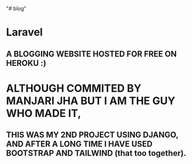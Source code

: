 "# blog" 
# Laravel
## A BLOGGING WEBSITE HOSTED FOR FREE ON HEROKU :)

# ALTHOUGH COMMITED BY MANJARI JHA BUT I AM THE GUY WHO MADE IT,
## THIS WAS MY 2ND PROJECT USING DJANGO, AND AFTER A LONG TIME I HAVE USED BOOTSTRAP AND TAILWIND (that too together).
